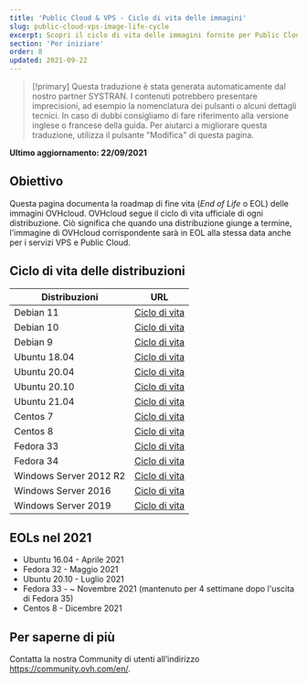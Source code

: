 ```yaml
---
title: 'Public Cloud & VPS - Ciclo di vita delle immagini'
slug: public-cloud-vps-image-life-cycle
excerpt: Scopri il ciclo di vita delle immagini fornite per Public Cloud & VPS
section: 'Per iniziare'
order: 8
updated: 2021-09-22
---
```


> [!primary]
> Questa traduzione è stata generata automaticamente dal nostro partner SYSTRAN. I contenuti potrebbero presentare imprecisioni, ad esempio la nomenclatura dei pulsanti o alcuni dettagli tecnici. In caso di dubbi consigliamo di fare riferimento alla versione inglese o francese della guida. Per aiutarci a migliorare questa traduzione, utilizza il pulsante "Modifica" di questa pagina.
>

**Ultimo aggiornamento: 22/09/2021**

## Obiettivo

Questa pagina documenta la roadmap di fine vita (*End of Life* o EOL) delle immagini OVHcloud. OVHcloud segue il ciclo di vita ufficiale di ogni distribuzione. Ciò significa che quando una distribuzione giunge a termine, l'immagine di OVHcloud corrispondente sarà in EOL alla stessa data anche per i servizi VPS e Public Cloud.

## Ciclo di vita delle distribuzioni

| Distribuzioni                  | URL                                                                                       |
| ----------------------------- | ----------------------------------------------------------------------------------------- |
| Debian 11                     | [Ciclo di vita](https://wiki.debian.org/DebianReleases)                                      |
| Debian 10                     | [Ciclo di vita](https://wiki.debian.org/DebianReleases)                                      |
| Debian 9                      | [Ciclo di vita](https://wiki.debian.org/DebianReleases)                                      |
| Ubuntu 18.04                  | [Ciclo di vita](https://wiki.ubuntu.com/Releases)                                            |
| Ubuntu 20.04                  | [Ciclo di vita](https://wiki.ubuntu.com/Releases)                                            |
| Ubuntu 20.10                  | [Ciclo di vita](https://wiki.ubuntu.com/Releases)                                            |
| Ubuntu 21.04                  | [Ciclo di vita](https://wiki.ubuntu.com/Releases)                                            |
| Centos 7                      | [Ciclo di vita](https://wiki.centos.org/About/Product)                                       |
| Centos 8                      | [Ciclo di vita](https://wiki.centos.org/About/Product)                                       |
| Fedora 33                     | [Ciclo di vita](https://fedoraproject.org/wiki/Fedora_Release_Life_Cycle)                    |
| Fedora 34                     | [Ciclo di vita](https://fedoraproject.org/wiki/Fedora_Release_Life_Cycle)                    |
| Windows Server 2012 R2        | [Ciclo di vita](https://docs.microsoft.com/en-us/lifecycle/products/windows-server-2012-r2)  |
| Windows Server 2016           | [Ciclo di vita](https://docs.microsoft.com/en-us/lifecycle/products/windows-server-2016)     |
| Windows Server 2019           | [Ciclo di vita](https://docs.microsoft.com/en-us/lifecycle/products/windows-server-2019)     |

## EOLs nel 2021

- Ubuntu 16.04 - Aprile 2021
- Fedora 32 - Maggio 2021
- Ubuntu 20.10 - Luglio 2021
- Fedora 33 - ~ Novembre 2021 (mantenuto per 4 settimane dopo l'uscita di Fedora 35)
- Centos 8 - Dicembre 2021

## Per saperne di più

Contatta la nostra Community di utenti all’indirizzo <https://community.ovh.com/en/>.
